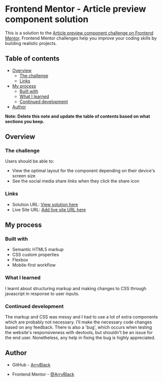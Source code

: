 # Frontend Mentor - Article preview component solution

This is a solution to the [Article preview component challenge on Frontend Mentor](https://www.frontendmentor.io/challenges/article-preview-component-dYBN_pYFT). Frontend Mentor challenges help you improve your coding skills by building realistic projects.

## Table of contents

-   [Overview](#overview)
    -   [The challenge](#the-challenge)
    -   [Links](#links)
-   [My process](#my-process)
    -   [Built with](#built-with)
    -   [What I learned](#what-i-learned)
    -   [Continued development](#continued-development)
-   [Author](#author)

**Note: Delete this note and update the table of contents based on what sections you keep.**

## Overview

### The challenge

Users should be able to:

-   View the optimal layout for the component depending on their device's screen size
-   See the social media share links when they click the share icon

### Links

-   Solution URL: [View solution here](https://github.com/ArryBlack/Article-Preview-Component-Solution-Frontend-Mentor)
-   Live Site URL: [Add live site URL here](https://your-live-site-url.com)

## My process

### Built with

-   Semantic HTML5 markup
-   CSS custom properties
-   Flexbox
-   Mobile-first workflow

### What I learned

I learnt about structuring markup and making changes to CSS through javascript in response to user inputs.

### Continued development

The markup and CSS was messy and I had to use a lot of extra components which are probably not necessary. I'll make the necessary code changes based on any feedback.
There is also a 'bug', which occurs when testing the website's responsiveness with devtools, but shouldn't be an issue for the end user. Nonetheless, any help in fixing the bug is highly appreciated.

## Author

-   GitHub - [ArryBlack](https://github.com/ArryBlack)

-   Frontend Mentor - [@ArryBlack](https://www.frontendmentor.io/profile/ArryBlack)
